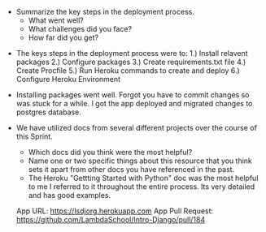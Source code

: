 - Summarize the key steps in the deployment process. 
  - What went well?
  - What challenges did you face? 
  - How far did you get?

* The keys steps in the deployment process were to:
        1.) Install relavent packages
        2.) Configure packages
        3.) Create requirements.txt file
        4.) Create Procfile
        5.) Run Heroku commands to create and deploy
        6.) Configure Heroku Environment

* Installing packages went well. Forgot you have to commit changes so was stuck for a while. I got the app deployed and migrated changes to postgres database.  

- We have utilized docs from several different projects over the course of this Sprint.
  - Which docs did you think were the most helpful? 
  - Name one or two specific things about this resource that you think sets it apart from other docs you have referenced in the past.

  * The Heroku "Gettting Started with Python" doc was the most helpful to me I referred to it throughout the entire process.  Its very detailed and has good examples.

  App URL: https://lsdjorg.herokuapp.com
  App Pull Request: https://github.com/LambdaSchool/Intro-Django/pull/184  

